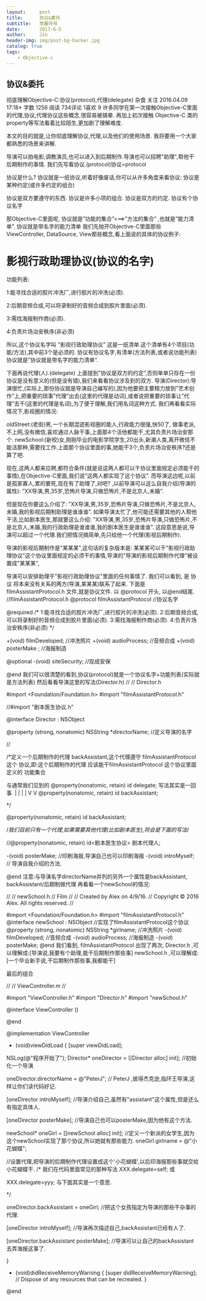 ```yaml
---
layout:     post
title:      协议&委托
subtitle:   常量符号
date:       2017-6-5
author:     Jin
header-img: img/post-bg-hacker.jpg
catalog: true
tags:
    - Objective-c
---
```




## 协议&委托
彻底理解Objective-C:协议(protocol),代理(delegate)
杂食 关注
2016.04.09 17:18* 字数 1256 阅读 734评论 1喜欢 9
许多同学在第一次接触Objective-C里面的代理,协议,代理协议这些概念,很容易被搞晕.
再加上初次接触 Objective-C 类的property等写法看着比较陌生,更加剧了理解难度.

本文的目的就是,让你彻底理解协议,代理,以及他们的使用场景.
我将要用一个大家都熟悉的场景来讲解.

导演可以拍电影,调教演员,也可以进入到后期制作.导演也可以招聘"助理",帮他干后期制作的事情.
我们先写看协议.(protocol)协议=protocol

协议是什么? 协议就是一纸协议,听着好像废话,你可以从许多角度来看协议:
协议是某种约定(或许多约定的组合)

协议是双方要遵守的东西.
协议是许多小项的组合.
协议是双方的约定.
协议有个协议名字

那Objective-C里面呢, 协议就是”功能的集合”===>”方法的集合” ,也就是”能力清单”.
协议就是带名字的能力清单
我们先抛开Objective-C里面那些ViewController, DataSource, View那些概念,看上面说的具体的协议例子:
# 影视行政助理协议(协议的名字) # 

功能列表:

1:能寻找合适的胶片冲洗厂,进行胶片的冲洗(必须).

2:后期音频合成,可以将录制好的音频合成到胶片里面(必须).

3:需找海报制作商(必须).

4:负责片场治安秩序(非必须)


所以,这个协议名字叫
”影视行政助理协议”
这是一纸清单.这个清单有4个项目(功能/方法),其中前3个是必须的.
协议有协议名字,有清单(方法列表,或者说功能列表)
协议就是”协议就是带名字的能力清单”.

下面再说代理(人).(delegate)
上面提到”协议是双方的约定”,否则单单只存在一份协议是没有意义的(但是没有错),我们来看看协议涉及到的双方.
导演(Director):导演很忙,(实际上,那份协议就是导演自己编写的),因为他要把主要精力放到”艺术创作”上,把重要的琐事”代理”出去(这里的代理是动词),或者说把重要的琐事让”代理”去干(这里的代理是名词),为了便于理解,我们用名词这种方式.
我们再看看实际情况下,影视圈的情况:

oldStreet:(老街)男,一个长期混迹影视圈的能人,行政能力很强,快50了,
做事老派,不上网,没有微信,喜欢通过人脉干事,上面那4个活他都能干,尤其负责片场治安那个.
newSchool:(新校)女,刚刚毕业的电影学院学生,20出头,新潮人类,离开微信不能活那种,需要找工作.上面那个协议里面的事,她能干3个,负责片场治安秩序?还是算了吧.

现在,这两人都来应聘,都符合条件(就是说这两人都可以干协议里面规定必须能干的事情),在Objective-C里面,我们说”这两人都实现了这个协议”.
而导演这边呢,以前是孤家寡人,累的要死,现在有了助理了,对吧? ,以前导演可以这么自我介绍(导演的属性):
”XX导演,男,35岁,恐怖片导演,只做恐怖片,不是北京人,未婚”.

但是现在你要这么介绍了:
”XX导演,男,35岁,恐怖片导演,只做恐怖片,不是北京人,未婚,我的影视后期制助理是谁谁谁”.
如果导演太忙了,他可能还需要其他的人帮他干活,比如剧本医生,那就要这么介绍:
”XX导演,男,35岁,恐怖片导演,只做恐怖片,不是北京人,未婚,我的行政助理是谁谁谁,我的剧本医生是谁谁谁”.
这段意思是说,导演可以超过一个代理.我们把情况搞简单,先只给他一个代理(影视后期制作).

导演的影视后期制作是"某某某",这句话的复杂版本是:
某某某可以干"影视行政助理协议"这个协议里面规定的必须干的事情,导演的"导演的影视后期制作代理"被设置成"某某某",<br/>

导演可以安排助理干"影视行政助理协议"里面的任何事情了.
我们可以看到, 是 协议 将本来没有关系的两方(导演,某某某)联系了起来.
下面是filmAssistantProtocol.h 文件,就是协议文件.
以
@protocol 开头,
以@end结尾.
//filmAssistantProtocol.h
@protocol filmAssistantProtocol   //协议名字

@required
/*
1:能寻找合适的胶片冲洗厂,进行胶片的冲洗(必须).
2:后期音频合成,可以将录制好的音频合成到胶片里面(必须).
3:需找海报制作商(必须).
4:负责片场治安秩序(非必须)
*/

+(void) filmDeveloped;  //冲洗照片
+(void) audioProcess;   //音频合成
+(void) posterMake ;   //海报制造

@optional
-(void) siteSecurity; //现成安保

@end
我们可以很清楚的看到,协议(protocol)就是一个协议名字+功能列表(实际就是方法列表)
然后看看导演这里的写法(Director.h)
//
//  Director.h

#import <Foundation/Foundation.h>
#import "filmAssistantProtocol.h"

//#import "剧本医生协议.h"

@interface Director : NSObject

@property (strong, nonatomic) NSString   *directorName;  //定义导演的名字

//

/*定义一个后期制作的代理 backAssistant,这个代理遵守 filmAssistantProtocol 这个
协议,即:这个后期制作的代理 应该能干filmAssistantProtocol 这个协议里面定义的
功能集合

与通常我们见到的 
@property(nonatomic, retain)  id <someProtocol>        delegate; 写法其实是一回事.
|                   |
|                   |
V                   V
@property(nonatomic, retain)  id<filmAssistantProtocol> backAssistant;

*/

@property(nonatomic, retain) id<filmAssistantProtocol> backAssistant;

/*我们目前只有一个代理,如果需要其他代理(比如剧本医生),将会是下面的写法*/

//@property(nonatomic, retain) id<剧本医生协议> 剧本代理人;

-(void) posterMake;  //印刷海报,导演自己也可以印刷海报
-(void) introMyself; // 导演自我介绍的方法.

@end
注意:与导演名字directorName并列的另外一个属性是backAssistant,
backAssistant/后期制做代理
再看看一个newSchool的情况:

//
//  newSchool.h
//  Film
//
//  Created by Alex on 4/9/16.
//  Copyright © 2016 Alex. All rights reserved.
//

#import <Foundation/Foundation.h>
#import "filmAssistantProtocol.h"
@interface newSchool : NSObject<filmAssistantProtocol>  //实现了filmAssistantProtocol这个协议
@property (strong, nonatomic) NSString   *girlname;
//冲洗照片
-(void) filmDeveloped;
//音频合成
-(void) audioProcess;
//海报制造
-(void) posterMake;
@end
我们看到, filmAssistantProtocol 出现了两次,
Director.h ,可以理解成:[导演说,我要有个助理,能干后期制作那些事]
newSchool.h ,可以理解成:[一个毕业新手说,干后期制作那些事,我都能干]

最后的组合


//
//  ViewController.m
//

#import "ViewController.h"
#import "Director.h"
#import "newSchool.h"

@interface ViewController ()

@end

@implementation ViewController

- (void)viewDidLoad {
[super viewDidLoad];

NSLog(@"程序开始了");
Director* oneDirector = [[Director alloc] init]; //初始化一个导演

oneDirector.directorName = @"PeterJ";    // PeterJ ,彼得杰克逊,指环王导演,这样让你们读代码好记.

[oneDirector introMyself];   //导演介绍自己,虽然有"assistant"这个属性,但是还么有指定具体人.

[oneDirector posterMake];   //导演自己也可以posterMake,因为他有这个方法.

newSchool* oneGirl = [[newSchool alloc] init];  //定义一个新派的女学生,因为这个newSchool实现了那个协议,所以她就有那些能力.
oneGirl.girlname = @"小花蝴蝶";

//设置代理,把导演的后期制作代理设置成这个'小花蝴蝶',以后印海报那些事就交给小花蝴蝶干.
/*
我们在代码里面常见的那种写法
XXX.delegate=self;
或  

XXX.delegate=yyy;
与下面其实是一个意思.

*/

oneDirector.backAssistant = oneGirl;    //把这个女孩指定为导演的那些干杂事的代理.

[oneDirector introMyself];          //导演再次描述自己,backAssistant已经有人了.

[oneDirector.backAssistant posterMake]; //导演可以让自己的backAssistant 去弄海报这事了.

}

- (void)didReceiveMemoryWarning {
[super didReceiveMemoryWarning];
// Dispose of any resources that can be recreated.
}

@end


